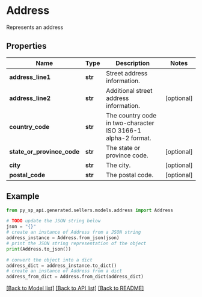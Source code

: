 # Address

Represents an address

## Properties

Name | Type | Description | Notes
------------ | ------------- | ------------- | -------------
**address_line1** | **str** | Street address information. | 
**address_line2** | **str** | Additional street address information. | [optional] 
**country_code** | **str** | The country code in two-character ISO 3166-1 alpha-2 format. | 
**state_or_province_code** | **str** | The state or province code. | [optional] 
**city** | **str** | The city. | [optional] 
**postal_code** | **str** | The postal code. | [optional] 

## Example

```python
from py_sp_api.generated.sellers.models.address import Address

# TODO update the JSON string below
json = "{}"
# create an instance of Address from a JSON string
address_instance = Address.from_json(json)
# print the JSON string representation of the object
print(Address.to_json())

# convert the object into a dict
address_dict = address_instance.to_dict()
# create an instance of Address from a dict
address_from_dict = Address.from_dict(address_dict)
```
[[Back to Model list]](../README.md#documentation-for-models) [[Back to API list]](../README.md#documentation-for-api-endpoints) [[Back to README]](../README.md)


